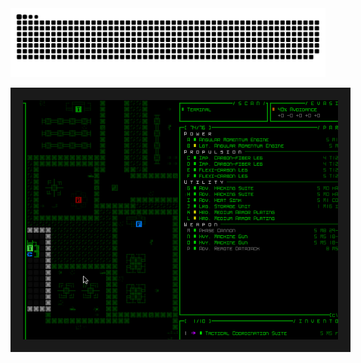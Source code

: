 
<div align="center">
<img src="https://github.com/Platane/snk/raw/output/github-contribution-grid-snake.svg" alt="Mario Game" width="900" />
<div align="center">


<a href="https://imgbb.com/"><img src="https://github.com/MRVIVEK-CODER/MRVIVEK-CODER/raw/main/md7Oqrf.gif" alt="IMG-20250227-WA0037" border="20"></a><br/></a>
</p>


